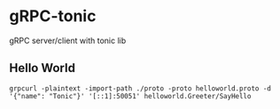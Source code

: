 # gRPC-tonic

gRPC server/client with tonic lib

## Hello World

```
grpcurl -plaintext -import-path ./proto -proto helloworld.proto -d '{"name": "Tonic"}' '[::1]:50051' helloworld.Greeter/SayHello
```
